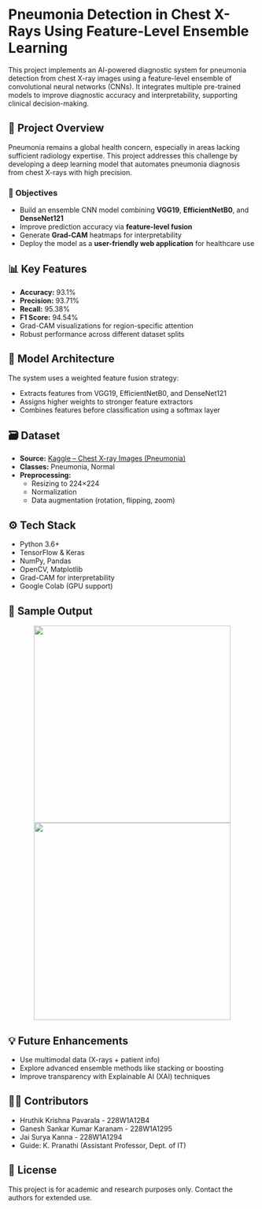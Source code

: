 # Pneumonia Detection in Chest X-Rays Using Feature-Level Ensemble Learning

This project implements an AI-powered diagnostic system for pneumonia detection from chest X-ray images using a feature-level ensemble of convolutional neural networks (CNNs). It integrates multiple pre-trained models to improve diagnostic accuracy and interpretability, supporting clinical decision-making.

## 🔬 Project Overview

Pneumonia remains a global health concern, especially in areas lacking sufficient radiology expertise. This project addresses this challenge by developing a deep learning model that automates pneumonia diagnosis from chest X-rays with high precision.

### 🎯 Objectives
- Build an ensemble CNN model combining **VGG19**, **EfficientNetB0**, and **DenseNet121**
- Improve prediction accuracy via **feature-level fusion**
- Generate **Grad-CAM** heatmaps for interpretability
- Deploy the model as a **user-friendly web application** for healthcare use

## 📊 Key Features
- **Accuracy:** 93.1%
- **Precision:** 93.71%
- **Recall:** 95.38%
- **F1 Score:** 94.54%
- Grad-CAM visualizations for region-specific attention
- Robust performance across different dataset splits

## 🧠 Model Architecture
The system uses a weighted feature fusion strategy:
- Extracts features from VGG19, EfficientNetB0, and DenseNet121
- Assigns higher weights to stronger feature extractors
- Combines features before classification using a softmax layer

## 🗃 Dataset
- **Source:** [Kaggle – Chest X-ray Images (Pneumonia)](https://www.kaggle.com/datasets/paultimothymooney/chest-xray-pneumonia)
- **Classes:** Pneumonia, Normal
- **Preprocessing:** 
  - Resizing to 224×224
  - Normalization
  - Data augmentation (rotation, flipping, zoom)

## ⚙️ Tech Stack
- Python 3.6+
- TensorFlow & Keras
- NumPy, Pandas
- OpenCV, Matplotlib
- Grad-CAM for interpretability
- Google Colab (GPU support)

## 📸 Sample Output

<p align="center">
  <img src="assets/xray_sample.png" width="400"/>
  <img src="assets/gradcam_heatmap.png" width="400"/>
</p>

## 💡 Future Enhancements
- Use multimodal data (X-rays + patient info)
- Explore advanced ensemble methods like stacking or boosting
- Improve transparency with Explainable AI (XAI) techniques

## 👩‍💻 Contributors
- Hruthik Krishna Pavarala - 228W1A12B4  
- Ganesh Sankar Kumar Karanam - 228W1A1295  
- Jai Surya Kanna - 228W1A1294  
- Guide: K. Pranathi (Assistant Professor, Dept. of IT)

## 📜 License
This project is for academic and research purposes only. Contact the authors for extended use.
